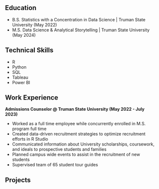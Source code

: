 ## Education 
- B.S. Statistics with a Concentration in Data Science | Truman State University (May 2022)
- M.S. Data Science & Analytical Storytelling | Truman State University (May 2024)

## Technical Skills 
- R
- Python
- SQL
- Tableau
- Power BI 

## Work Experience 
**Admissions Counselor @ Truman State University (May 2022 - July 2023)**
- Worked as a full time employee while concurrently enrolled in M.S. program full time
- Created data-driven recruitment strategies to optimize recruitment efforts in R Studio
- Communicated information about University scholarships, coursework, and ideals to prospective students and families
- Planned campus wide events to assist in the recruitment of new students
- Supervised team of 65 student tour guides

## Projects 
